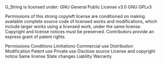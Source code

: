 G_String is licensed under:
GNU General Public License v3.0
GNU GPLv3

Permissions of this strong copyleft license are conditioned on making available complete source code of licensed works and modifications, which include larger works using a licensed work, under the same license. Copyright and license notices must be preserved. Contributors provide an express grant of patent rights.

Permissions	Conditions	Limitations
 Commercial use
 Distribution
 Modification
 Patent use
 Private use
 Disclose source
 License and copyright notice
 Same license
 State changes
 Liability
 Warranty
